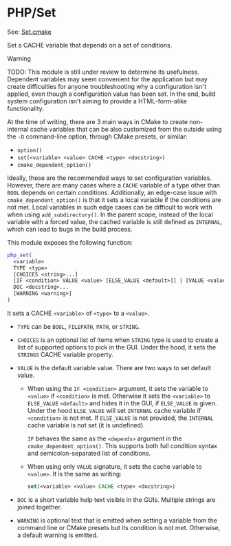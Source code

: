 # PHP/Set

See: [Set.cmake](https://github.com/petk/php-build-system/tree/master/cmake/cmake/modules/PHP/Set.cmake)

Set a CACHE variable that depends on a set of conditions.

> [!WARNING]
> TODO: This module is still under review to determine its usefulness.
> Dependent variables may seem convenient for the application but may create
> difficulties for anyone troubleshooting why a configuration isn't applied,
> even though a configuration value has been set. In the end, build system
> configuration isn't aiming to provide a HTML-form-alike functionality.

At the time of writing, there are 3 main ways in CMake to create non-internal
cache variables that can be also customized from the outside using the `-D`
command-line option, through CMake presets, or similar:
* `option()`
* `set(<variable> <value> CACHE <type> <docstring>)`
* `cmake_dependent_option()`

Ideally, these are the recommended ways to set configuration variables. However,
there are many cases where a `CACHE` variable of a type other than `BOOL`
depends on certain conditions. Additionally, an edge-case issue with
`cmake_dependent_option()` is that it sets a local variable if the conditions
are not met. Local variables in such edge cases can be difficult to work with
when using `add_subdirectory()`. In the parent scope, instead of the local
variable with a forced value, the cached variable is still defined as
`INTERNAL`, which can lead to bugs in the build process.

This module exposes the following function:

```cmake
php_set(
  <variable>
  TYPE <type>
  [CHOICES <string>...]
  [IF <condition> VALUE <value> [ELSE_VALUE <default>]] | [VALUE <value>]
  DOC <docstring>...
  [WARNING <warning>]
)
```

It sets a CACHE `<variable>` of `<type>` to a `<value>`.

* `TYPE` can be `BOOL`, `FILEPATH`, `PATH`, or `STRING`.

* `CHOICES` is an optional list of items when `STRING` type is used to create
  a list of supported options to pick in the GUI. Under the hood, it sets the
  `STRINGS` CACHE variable property.

* `VALUE` is the default variable value. There are two ways to set default
  value.

  * When using the `IF <condition>` argument, it sets the variable to `<value>`
    if `<condition>` is met. Otherwise it sets the `<variable>` to `ELSE_VALUE`
    `<default>` and hides it in the GUI, if `ELSE_VALUE` is given. Under the
    hood `ELSE_VALUE` will set `INTERNAL` cache variable if `<condition>` is not
    met. If `ELSE_VALUE` is not provided, the `INTERNAL` cache variable is not
    set (it is undefined).

    `IF` behaves the same as the `<depends>` argument in the
    `cmake_dependent_option()`. This supports both full condition syntax and
    semicolon-separated list of conditions.

  * When using only `VALUE` signature, it sets the cache variable to `<value>`.
    It is the same as writing:

    ```cmake
    set(<variable> <value> CACHE <type> <docstring>)
    ```

* `DOC` is a short variable help text visible in the GUIs. Multiple strings are
  joined together.

* `WARNING` is optional text that is emitted when setting a variable from the
  command line or CMake presets but its condition is not met. Otherwise, a
  default warning is emitted.
